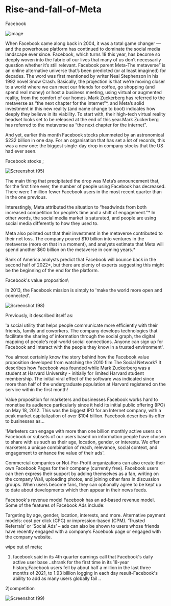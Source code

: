 # Rise-and-fall-of-Meta
Facebook 

![image](https://user-images.githubusercontent.com/117138832/203039847-f75d549b-27a1-4f0d-9b3a-0e9ca0e96b00.png)



When Facebook came along back in 2004, it was a total game changer — and the powerhouse platform has continued to dominate the social media landscape ever since. Facebook, which turns 18 this year, has become so deeply woven into the fabric of our lives that many of us don’t necessarily question whether it’s still relevant.
Facebook parent Meta-The metaverse” is an online alternative universe that’s been predicted (or at least imagined) for decades. The word was first mentioned by writer Neal Stephenson in his 1992 novel Snow Crash. Basically, the projection is that we’re moving closer to a world where we can meet our friends for coffee, go shopping (and spend real money) or host a business meeting, using virtual or augmented reality, from the comfort of our homes. Mark Zuckerberg has referred to the metaverse as “the next chapter for the internet”*, and Meta’s solid investment in this new reality (and name change to boot) indicates how deeply they believe in its viability. To start with, their high-tech virtual reality headset looks set to be released at the end of this year.Mark Zuckerberg has referred to the metaverse as “the next chapter for the internet”.



And yet, earlier this month Facebook stocks plummeted by an astronomical $232 billion in one day. For an organisation that has set a lot of records, this was a new one: the biggest single-day drop in company stocks that the US had ever seen.

Facebook stocks ;

![Screenshot (95)](https://user-images.githubusercontent.com/117138832/203039582-2acf4671-db19-44e0-b5b6-0bff810b5010.png)



The main thing that precipitated the drop was Meta’s announcement that, for the first time ever, the number of people using Facebook has decreased. There were 1 million fewer Facebook users in the most recent quarter than in the one previous.

Interestingly, Meta attributed the situation to “headwinds from both increased competition for people’s time and a shift of engagement.”* In other words, the social media market is saturated, and people are using social media differently to how they used to.

Meta also pointed out that their investment in the metaverse contributed to their net loss. The company poured $10 billion into ventures in the metaverse (more on that in a moment), and analysts estimate that Meta will spend another $60 billion on the metaverse in coming years.*

Bank of America analysts predict that Facebook will bounce back in the second half of 2022*, but there are plenty of experts suggesting this might be the beginning of the end for the platform.

Facebook's value proposition\

In 2013, the Facebook mission is simply to 'make the world more open and connected'.

![Screenshot (98)](https://user-images.githubusercontent.com/117138832/203043735-043fb73c-2400-4f8f-b92c-d6672245515a.png)


Previously, it described itself as:

'a social utility that helps people communicate more efficiently with their friends, family and coworkers. The company develops technologies that facilitate the sharing of information through the social graph, the digital mapping of people’s real-world social connections. Anyone can sign up for Facebook and interact with the people they know in a trusted environment'.

You almost certainly know the story behind how the Facebook value proposition developed from watching the 2010 film The Social Network? It describes how Facebook was founded while Mark Zuckerberg was a student at Harvard University - initially for limited Harvard student membership. The initial viral effect of the software was indicated since more than half of the undergraduate population at Harvard registered on the service within the first month!


Value proposition for marketers and businesses
Facebook works hard to monetise its audience particularly since it held its initial public offering (IPO) on May 18, 2012. This was the biggest IPO for an Internet company, with a peak market capitalization of over $104 billion. Facebook describes its offer to businesses as...

'Marketers can engage with more than one billion monthly active users on Facebook or subsets of our users based on information people have chosen to share with us such as their age, location, gender, or interests. We offer marketers a unique combination of reach, relevance, social context, and engagement to enhance the value of their ads'.

Commercial companies or Not-For-Profit organizations can also create their own Facebook Pages for their company (currently free). Facebook users can then express their support by adding themselves as a fan, writing on the company Wall, uploading photos, and joining other fans in discussion groups. When users become fans, they can optionally agree to be kept up to date about developments which then appear in their news feeds.


Facebook's revenue model
Facebook has an ad-based revenue model. Some of the features of Facebook Ads  include:

Targeting by age, gender, location, interests, and more.
Alternative payment models: cost per click (CPC) or impression-based (CPM).
‘Trusted Referrals’ or ‘Social Ads’ – ads can also be shown to users whose friends have recently engaged with a company’s Facebook page or engaged with the company website.

wipe out of meta; 

1) facebook said in its 4th quarter earnings call that Facebook's daily active user base ..shrank for the first time in its 18-year history,Facebook users fell by about half a million in the last three months of 2021, to 1.93 billion logging in each day result-Facebook's ability to add as many users globally fail ..

2)competition 




![Screenshot (99)](https://user-images.githubusercontent.com/117138832/203043862-7f3747cf-b945-42bf-b9f3-e1c07dc20399.png)






